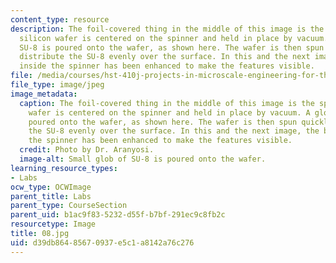```yaml
---
content_type: resource
description: The foil-covered thing in the middle of this image is the spinner. A
  silicon wafer is centered on the spinner and held in place by vacuum. A glob of
  SU-8 is poured onto the wafer, as shown here. The wafer is then spun quickly to
  distribute the SU-8 evenly over the surface. In this and the next image, the brightness
  inside the spinner has been enhanced to make the features visible.
file: /media/courses/hst-410j-projects-in-microscale-engineering-for-the-life-sciences-spring-2007/d39db86485670937e5c1a8142a76c276_08.jpg
file_type: image/jpeg
image_metadata:
  caption: The foil-covered thing in the middle of this image is the spinner. A silicon
    wafer is centered on the spinner and held in place by vacuum. A glob of SU-8 is
    poured onto the wafer, as shown here. The wafer is then spun quickly to distribute
    the SU-8 evenly over the surface. In this and the next image, the brightness inside
    the spinner has been enhanced to make the features visible.
  credit: Photo by Dr. Aranyosi.
  image-alt: Small glob of SU-8 is poured onto the wafer.
learning_resource_types:
- Labs
ocw_type: OCWImage
parent_title: Labs
parent_type: CourseSection
parent_uid: b1ac9f83-5232-d55f-b7bf-291ec9c8fb2c
resourcetype: Image
title: 08.jpg
uid: d39db864-8567-0937-e5c1-a8142a76c276
---
```

